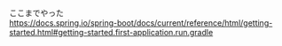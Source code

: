 ここまでやった  
https://docs.spring.io/spring-boot/docs/current/reference/html/getting-started.html#getting-started.first-application.run.gradle  
